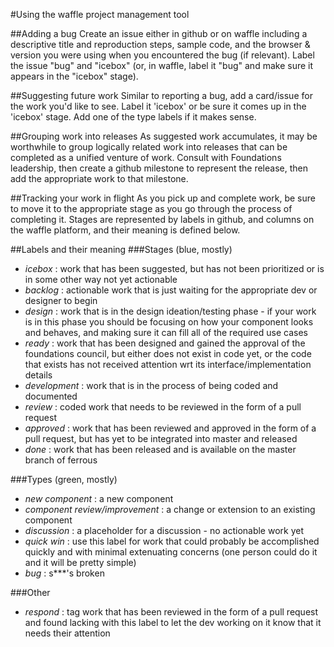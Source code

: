 #Using the waffle project management tool

##Adding a bug
Create an issue either in github or on waffle including a descriptive title and reproduction steps, sample code, and the browser & version you were using when you encountered the bug (if relevant). Label the issue "bug" and "icebox" (or, in waffle, label it "bug" and make sure it appears in the "icebox" stage).

##Suggesting future work
Similar to reporting a bug, add a card/issue for the work you'd like to see. Label it 'icebox' or be sure it comes up in the 'icebox' stage. Add one of the type labels if it makes sense.

##Grouping work into releases
As suggested work accumulates, it may be worthwhile to group logically related work into releases that can be completed as a unified venture of work. Consult with 
Foundations leadership, then create a github milestone to represent the release, then add the appropriate work to that milestone.

##Tracking your work in flight
As you pick up and complete work, be sure to move it to the appropriate stage as you go through the process of completing it. Stages are represented by labels in github, and columns on the waffle platform, and their meaning is defined below.

##Labels and their meaning
###Stages (blue, mostly)
- *icebox* : work that has been suggested, but has not been prioritized or is in some other way not yet actionable
- *backlog* : actionable work that is just waiting for the appropriate dev or designer to begin
- *design* : work that is in the design ideation/testing phase - if your work is in this phase you should be focusing on how your component looks and behaves, and making sure it can fill all of the required use cases
- *ready* : work that has been designed and gained the approval of the foundations council, but either does not exist in code yet, or the code that exists has not received attention wrt its interface/implementation details
- *development* : work that is in the process of being coded and documented
- *review* : coded work that needs to be reviewed in the form of a pull request
- *approved* : work that has been reviewed and approved in the form of a pull request, but has yet to be integrated into master and released
- *done* : work that has been released and is available on the master branch of ferrous

###Types (green, mostly)
- *new component* :  a new component
- *component review/improvement* : a change or extension to an existing component
- *discussion* : a placeholder for a discussion - no actionable work yet
- *quick win* : use this label for work that could probably be accomplished quickly and with minimal extenuating concerns (one person could do it and it will be pretty simple)
- *bug* : s***'s broken

###Other
- *respond* : tag work that has been reviewed in the form of a pull request and found lacking with this label to let the dev working on it know that it needs their attention
